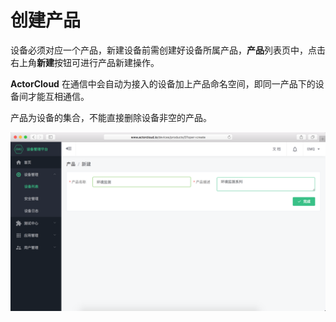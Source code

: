 # 创建产品

设备必须对应一个产品，新建设备前需创建好设备所属产品，**产品**列表页中，点击右上角**新建**按钮可进行产品新建操作。

**ActorCloud** 在通信中会自动为接入的设备加上产品命名空间，即同一产品下的设备间才能互相通信。

产品为设备的集合，不能直接删除设备非空的产品。

![](/images/product_create.png)
